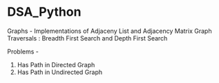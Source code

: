 # DSA_Python

Graphs -
Implementations of Adjaceny List and Adjacency Matrix
Graph Traversals : Breadth First Search and Depth First Search

Problems -
1. Has Path in Directed Graph
2. Has Path in Undirected Graph